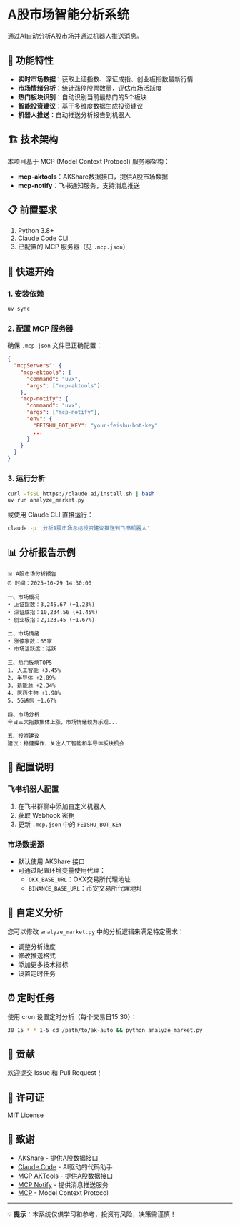 # A股市场智能分析系统

通过AI自动分析A股市场并通过机器人推送消息。

## 🌟 功能特性

- **实时市场数据**：获取上证指数、深证成指、创业板指数最新行情
- **市场情绪分析**：统计涨停股票数量，评估市场活跃度
- **热门板块识别**：自动识别当前最热门的5个板块
- **智能投资建议**：基于多维度数据生成投资建议
- **机器人推送**：自动推送分析报告到机器人

## 🏗️ 技术架构

本项目基于 MCP (Model Context Protocol) 服务器架构：

- **mcp-aktools**：AKShare数据接口，提供A股市场数据
- **mcp-notify**：飞书通知服务，支持消息推送

## 📋 前置要求

1. Python 3.8+
2. Claude Code CLI
3. 已配置的 MCP 服务器（见 `.mcp.json`）

## 🚀 快速开始

### 1. 安装依赖

```bash
uv sync
```

### 2. 配置 MCP 服务器

确保 `.mcp.json` 文件已正确配置：

```json
{
  "mcpServers": {
    "mcp-aktools": {
      "command": "uvx",
      "args": ["mcp-aktools"]
    },
    "mcp-notify": {
      "command": "uvx",
      "args": ["mcp-notify"],
      "env": {
        "FEISHU_BOT_KEY": "your-feishu-bot-key"
        ...
      }
    }
  }
}
```

### 3. 运行分析

```bash
curl -fsSL https://claude.ai/install.sh | bash
uv run analyze_market.py
```

或使用 Claude CLI 直接运行：

```bash
claude -p '分析A股市场总结投资建议推送到飞书机器人'
```

## 📊 分析报告示例

```
📊 A股市场分析报告
⏰ 时间：2025-10-29 14:30:00

一、市场概况
• 上证指数：3,245.67 (+1.23%)
• 深证成指：10,234.56 (+1.45%)
• 创业板指：2,123.45 (+1.67%)

二、市场情绪
• 涨停家数：65家
• 市场活跃度：活跃

三、热门板块TOP5
1. 人工智能 +3.45%
2. 半导体 +2.89%
3. 新能源 +2.34%
4. 医药生物 +1.98%
5. 5G通信 +1.67%

四、市场分析
今日三大指数集体上涨，市场情绪较为乐观...

五、投资建议
建议：稳健操作，关注人工智能和半导体板块机会
```

## 🔧 配置说明

### 飞书机器人配置

1. 在飞书群聊中添加自定义机器人
2. 获取 Webhook 密钥
3. 更新 `.mcp.json` 中的 `FEISHU_BOT_KEY`

### 市场数据源

- 默认使用 AKShare 接口
- 可通过配置环境变量使用代理：
  - `OKX_BASE_URL`：OKX交易所代理地址
  - `BINANCE_BASE_URL`：币安交易所代理地址

## 📝 自定义分析

您可以修改 `analyze_market.py` 中的分析逻辑来满足特定需求：

- 调整分析维度
- 修改推送格式
- 添加更多技术指标
- 设置定时任务

## ⏰ 定时任务

使用 cron 设置定时分析（每个交易日15:30）：

```bash
30 15 * * 1-5 cd /path/to/ak-auto && python analyze_market.py
```

## 🤝 贡献

欢迎提交 Issue 和 Pull Request！

## 📄 许可证

MIT License

## 🙏 致谢

- [AKShare](https://github.com/akfamily/akshare) - 提供A股数据接口
- [Claude Code](https://claude.ai/code) - AI驱动的代码助手
- [MCP AKTools](https://github.com/aahl/mcp-aktools) - 提供A股数据接口
- [MCP Notify](https://github.com/aahl/mcp-notify) - 提供消息推送服务
- [MCP](https://modelcontextprotocol.io/) - Model Context Protocol

---

💡 **提示**：本系统仅供学习和参考，投资有风险，决策需谨慎！
